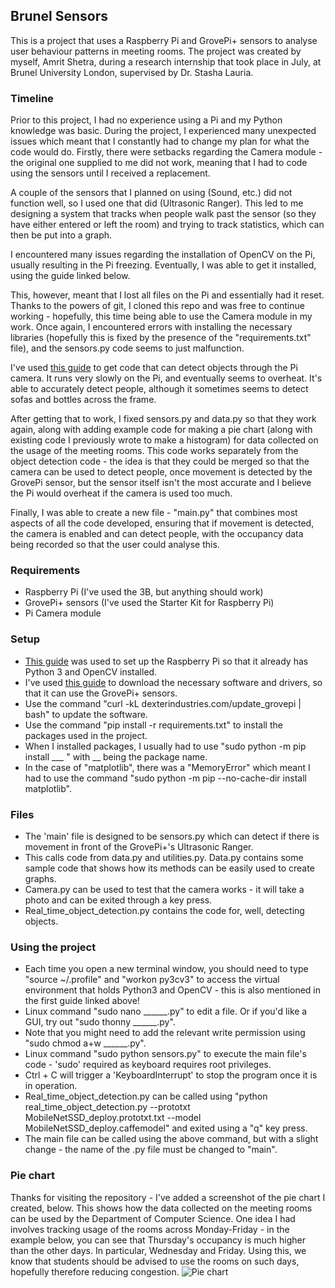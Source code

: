 ## Brunel Sensors
This is a project that uses a Raspberry Pi and GrovePi+ sensors to analyse user behaviour patterns in meeting rooms. The project was created by myself, Amrit Shetra, during a research internship that took place in July, at Brunel University London, supervised by Dr. Stasha Lauria.

### Timeline
Prior to this project, I had no experience using a Pi and my Python knowledge was basic. During the project, I experienced many unexpected issues which meant that I constantly had to change my plan for what the code would do. Firstly, there were setbacks regarding the Camera module - the original one supplied to me did not work, meaning that I had to code using the sensors until I received a replacement. 

A couple of the sensors that I planned on using (Sound, etc.) did not function well, so I used one that did (Ultrasonic Ranger). This led to me designing a system that tracks when people walk past the sensor (so they have either entered or left the room) and trying to track statistics, which can then be put into a graph.

I encountered many issues regarding the installation of OpenCV on the Pi, usually resulting in the Pi freezing. Eventually, I was able to get it installed, using the guide linked below. 

This, however, meant that I lost all files on the Pi and essentially had it reset. Thanks to the powers of git, I cloned this repo and was free to continue working - hopefully, this time being able to use the Camera module in my work. Once again, I encountered errors with installing the necessary libraries (hopefully this is fixed by the presence of the "requirements.txt" file), and the sensors.py code seems to just malfunction.

I've used [this guide](https://www.pyimagesearch.com/2017/10/16/raspberry-pi-deep-learning-object-detection-with-opencv/) to get code that can detect objects through the Pi camera. It runs very slowly on the Pi, and eventually seems to overheat. It's able to accurately detect people, although it sometimes seems to detect sofas and bottles across the frame.

After getting that to work, I fixed sensors.py and data.py so that they work again, along with adding example code for making a pie chart (along with existing code I previously wrote to make a histogram) for data collected on the usage of the meeting rooms. This code works separately from the object detection code - the idea is that they could be merged so that the camera can be used to detect people, once movement is detected by the GrovePi sensor, but the sensor itself isn't the most accurate and I believe the Pi would overheat if the camera is used too much.

Finally, I was able to create a new file - "main.py" that combines most aspects of all the code developed, ensuring that if movement is detected, the camera is enabled and can detect people, with the occupancy data being recorded so that the user could analyse this.

### Requirements
* Raspberry Pi (I've used the 3B, but anything should work)
* GrovePi+ sensors (I've used the Starter Kit for Raspberry Pi)
* Pi Camera module

### Setup
* [This guide](https://www.pyimagesearch.com/2016/11/21/raspbian-opencv-pre-configured-and-pre-installed/) was used to set up the Raspberry Pi so that it already has Python 3 and OpenCV installed.
* I've used [this guide](https://rsjazz.wordpress.com/2016/06/01/raspberry-pi-unleashed-setup-the-grovepi/) to download the necessary software and drivers, so that it can use the GrovePi+ sensors.
* Use the command "curl -kL dexterindustries.com/update_grovepi | bash" to update the software.
* Use the command "pip install -r requirements.txt" to install the packages used in the project.
* When I installed packages, I usually had to use "sudo python -m pip install ___ " with __ being the package name.
* In the case of "matplotlib", there was a "MemoryError" which meant I had to use the command "sudo python -m pip --no-cache-dir install matplotlib".

### Files
* The 'main' file is designed to be sensors.py which can detect if there is movement in front of the GrovePi+'s Ultrasonic Ranger.
* This calls code from data.py and utilities.py. Data.py contains some sample code that shows how its methods can be easily used to create graphs.
* Camera.py can be used to test that the camera works - it will take a photo and can be exited through a key press.
* Real_time_object_detection.py contains the code for, well, detecting objects.

### Using the project
* Each time you open a new terminal window, you should need to type "source ~/.profile" and "workon py3cv3" to access the virtual environment that holds Python3 and OpenCV - this is also mentioned in the first guide linked above!
* Linux command "sudo nano ______.py" to edit a file. Or if you'd like a GUI, try out "sudo thonny ______.py".
* Note that you might need to add the relevant write permission using "sudo chmod a+w ______.py".
* Linux command "sudo python sensors.py" to execute the main file's code - 'sudo' required as keyboard requires root privileges.
* Ctrl + C will trigger a 'KeyboardInterrupt' to stop the program once it is in operation.
* Real_time_object_detection.py can be called using "python real_time_object_detection.py --prototxt MobileNetSSD_deploy.prototxt.txt --model MobileNetSSD_deploy.caffemodel" and exited using a "q" key press.
* The main file can be called using the above command, but with a slight change - the name of the .py file must be changed to "main".

### Pie chart
Thanks for visiting the repository - I've added a screenshot of the pie chart I created, below. This shows how the data collected on the meeting rooms can be used by the Department of Computer Science. One idea I had involves tracking usage of the rooms across Monday-Friday - in the example below, you can see that Thursday's occupancy is much higher than the other days. In particular, Wednesday and Friday. Using this, we know that students should be advised to use the rooms on such days, hopefully therefore reducing congestion.
![Pie chart](https://i.imgur.com/Kb0AhGK.png)
